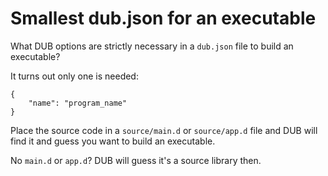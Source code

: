 Smallest dub.json for an executable
===================================

What DUB options are strictly necessary in a `dub.json` file to build an executable?


It turns out only one is needed:

    {
        "name": "program_name"
    }

Place the source code in a `source/main.d` or `source/app.d` file and DUB will find it and guess
you want to build an executable.

No `main.d` or `app.d`? DUB will guess it's a source library then.
